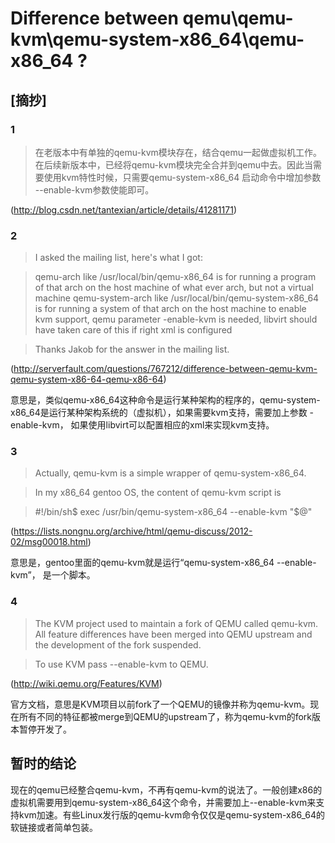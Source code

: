 # Difference between qemu\qemu-kvm\qemu-system-x86_64\qemu-x86_64 ?

## [摘抄]

### 1

> 在老版本中有单独的qemu-kvm模块存在，结合qemu一起做虚拟机工作。在后续新版本中，已经将qemu-kvm模块完全合并到qemu中去。因此当需要使用kvm特性时候，只需要qemu-system-x86_64 启动命令中增加参数 --enable-kvm参数使能即可。

(http://blog.csdn.net/tantexian/article/details/41281171)

### 2  

>I asked the mailing list, here's what I got:

>qemu-arch like /usr/local/bin/qemu-x86_64 is for running a program of that arch on the host machine of what ever arch, but not a virtual machine
qemu-system-arch like /usr/local/bin/qemu-system-x86_64 is for running a system of that arch on the host machine to enable kvm support, qemu parameter -enable-kvm is needed, libvirt should have taken care of this if right xml is configured

>Thanks Jakob for the answer in the mailing list.

(http://serverfault.com/questions/767212/difference-between-qemu-kvm-qemu-system-x86-64-qemu-x86-64)

  意思是，类似qemu-x86_64这种命令是运行某种架构的程序的，qemu-system-x86_64是运行某种架构系统的（虚拟机），如果需要kvm支持，需要加上参数 -enable-kvm， 如果使用libvirt可以配置相应的xml来实现kvm支持。

### 3

> Actually, qemu-kvm is a simple wrapper of qemu-system-x86_64. 

> In my x86_64 gentoo OS, the content of qemu-kvm script is 

> \#!/bin/sh$ exec /usr/bin/qemu-system-x86_64 --enable-kvm "$@"

(https://lists.nongnu.org/archive/html/qemu-discuss/2012-02/msg00018.html)

  意思是，gentoo里面的qemu-kvm就是运行“qemu-system-x86_64 --enable-kvm”， 是一个脚本。

### 4

> The KVM project used to maintain a fork of QEMU called qemu-kvm. All feature differences have been merged into QEMU upstream and the development of the fork suspended.

> To use KVM pass --enable-kvm to QEMU.

(http://wiki.qemu.org/Features/KVM)

  官方文档，意思是KVM项目以前fork了一个QEMU的镜像并称为qemu-kvm。现在所有不同的特征都被merge到QEMU的upstream了，称为qemu-kvm的fork版本暂停开发了。

## 暂时的结论

现在的qemu已经整合qemu-kvm，不再有qemu-kvm的说法了。一般创建x86的虚拟机需要用到qemu-system-x86_64这个命令，并需要加上--enable-kvm来支持kvm加速。有些Linux发行版的qemu-kvm命令仅仅是qemu-system-x86_64的软链接或者简单包装。
